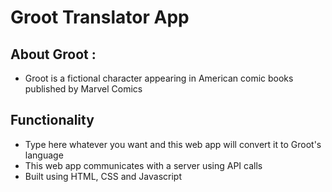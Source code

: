 # Groot Translator App

## About Groot : 

- Groot is a fictional character appearing in American comic books published by Marvel Comics

## Functionality
- Type here whatever you want and this web app will convert it to Groot's language
- This web app communicates with a server using API calls
- Built using HTML, CSS and Javascript
